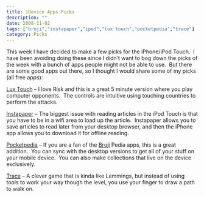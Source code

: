 ```yaml
---
title: iDevice Apps Picks
description: ""
date: 2008-11-02
tags: ["bruji","instapaper","ipod","lux touch","pocketpedia","trace"]
category: Picks
---
```



<p>This week I have decided to make a few picks for the iPhone/iPod Touch.&nbsp; I have been avoiding doing these since I didn’t want to bog down the picks of the week with a bunch of apps people might not be able to use.&nbsp; But there are some good apps out there, so I thought I would share some of my picks (all free apps):</p>

<p><a href="https://web.archive.org/web/20131211165801/http://phobos.apple.com/WebObjects/MZStore.woa/wa/viewSoftware?id=292538570&amp;mt=8">Lux Touch</a> – I love Risk and this is a great 5 minute version where you play computer opponents.&nbsp; The controls are intuitive using touching countries to perform the attacks.</p>

<p><a href="https://web.archive.org/web/20131211165801/http://phobos.apple.com/WebObjects/MZStore.woa/wa/viewSoftware?id=284942713&amp;mt=8">Instapaper</a> – The biggest issue with reading articles in the iPod Touch is that you have to be in a wifi area to load up the article.&nbsp; Instapaper allows you to save articles to read later from your desktop browser, and then the iPhone app allows you to download it for offline reading.</p>

<p><a href="https://web.archive.org/web/20131211165801/http://phobos.apple.com/WebObjects/MZStore.woa/wa/viewSoftware?id=284595421&amp;mt=8">Pocketpedia</a> – If you are a fan of the <a href="https://web.archive.org/web/20131211165801/http://www.bruji.com/">Bruji</a> Pedia apps, this is a great addition.&nbsp; You can sync with the desktop versions to get all of your stuff on your mobile device.&nbsp; You can also make collections that live on the device exclusively.</p>

<p><a href="https://web.archive.org/web/20131211165801/http://phobos.apple.com/WebObjects/MZStore.woa/wa/viewSoftware?id=289446636&amp;mt=8">Trace</a> – A clever game that is kinda like Lemmings, but instead of using tools to work your way though the level, you use your finger to draw a path to walk on.</p>
